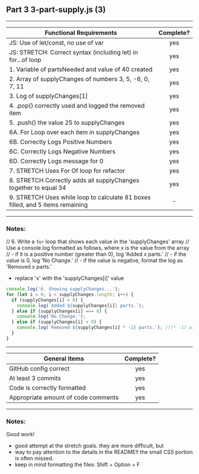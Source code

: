 ## Part 3 3-part-supply.js (3)

---

| Functional Requirements                                                        | Complete? |
| ------------------------------------------------------------------------------ | :-------: |
| JS: Use of let/const, no use of var                                            |    yes    |
| JS: STRETCH: Correct syntax (including let) in for...of loop                   |    yes    |
| 1. Variable of partsNeeded and value of 40 created                             |    yes    |
| 2. Array of supplyChanges of numbers 3, 5, -6, 0, 7, 11                        |    yes    |
| 3. Log of supplyChanges[1]                                                     |    yes    |
| 4. .pop() correctly used and logged the removed item                           |    yes    |
| 5. .push() the value 25 to supplyChanges                                       |    yes    |
| 6A. For Loop over each item in supplyChanges                                   |    yes    |
| 6B. Correctly Logs Positive Numbers                                            |    yes    |
| 6C. Correctly Logs Negative Numbers                                            |    yes    |
| 6D. Correctly Logs message for 0                                               |    yes    |
| 7. STRETCH Uses For Of loop for refactor                                       |    yes    |
| 8. STRETCH Correctly adds all supplyChanges together to equal 34               |    yes    |
| 9. STRETCH Uses while loop to calculate 81 boxes filled, and 5 items remaining |     -     |

---

### Notes:

// 6. Write a `for` loop that shows each value in the 'supplyChanges' array
// Use a console.log formatted as follows, where x is the value from the array
// - if it is a positive number (greater than 0), log 'Added x parts.'
// - if the value is 0, log 'No Change.'
// - if the value is negative, format the log as 'Removed x parts.'

- replace 'x' with the 'supplyChanges[i]' value

```js
console.log('6. Showing supplyChanges...');
for (let i = 0; i < supplyChanges.length; i++) {
  if (supplyChanges[i] > 0) {
    console.log(`Added ${supplyChanges[i]} parts.`);
  } else if (supplyChanges[i] === 0) {
    console.log('No Change.');
  } else if (supplyChanges[i] < 0) {
    console.log(`Removed ${supplyChanges[i] * -1} parts.`); //(* -1) will change negative value into positive value
  }
}
```

---

| General Items                       | Complete? |
| ----------------------------------- | :-------: |
| GitHub config correct               |    yes    |
| At least 3 commits                  |    yes    |
| Code is correctly formatted         |    yes    |
| Appropriate amount of code comments |    yes    |

---

### Notes:

Good work!

- good attempt at the stretch goals. they are more difficult, but
- way to pay attention to the details in the README!! the small CSS portion is often missed.
- keep in mind formatting the files: Shift + Option + F
